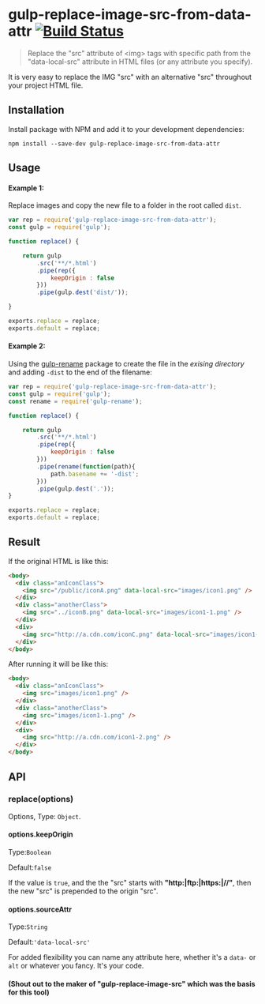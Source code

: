 # gulp-replace-image-src-from-data-attr [![Build Status](https://travis-ci.org/ToNyOyO/gulp-replace-image-src-from-data-attr.svg?branch=master)](https://travis-ci.org/ToNyOyO/gulp-replace-image-src-from-data-attr)


> Replace the \"src\" attribute of \<img\> tags with specific path from the \"data-local-src\" attribute in HTML files (or any attribute you specify). 

It is very easy to replace the IMG "src" with an alternative "src" throughout your project HTML file.

## Installation

Install package with NPM and add it to your development dependencies:

`npm install --save-dev gulp-replace-image-src-from-data-attr`

## Usage

#### Example 1:
Replace images and copy the new file to a folder in the root called `dist`. 
```javascript
var rep = require('gulp-replace-image-src-from-data-attr');
const gulp = require('gulp');

function replace() {

    return gulp
        .src('**/*.html')
        .pipe(rep({
            keepOrigin : false
        }))
        .pipe(gulp.dest('dist/'));

}

exports.replace = replace;
exports.default = replace;
```
#### Example 2:
Using the [gulp-rename](https://www.npmjs.com/package/gulp-rename) package to create the file in the _exising directory_ and adding `-dist` to the end of the filename:
```javascript
var rep = require('gulp-replace-image-src-from-data-attr');
const gulp = require('gulp');
const rename = require('gulp-rename');

function replace() {

    return gulp
        .src('**/*.html')
        .pipe(rep({
            keepOrigin : false
        }))
        .pipe(rename(function(path){
            path.basename += '-dist';
        }))
        .pipe(gulp.dest('.'));
}

exports.replace = replace;
exports.default = replace;
```
## Result
If the original HTML is like this:
```html
<body>
  <div class="anIconClass">
    <img src="/public/iconA.png" data-local-src="images/icon1.png" />
  </div>
  <div class="anotherClass">
    <img src="../iconB.png" data-local-src="images/icon1-1.png" />
  </div>
  <div>
    <img src="http://a.cdn.com/iconC.png" data-local-src="images/icon1-2.png" />
  </div>
</body>
```
After running it will be like this:
```html
<body>
  <div class="anIconClass">
    <img src="images/icon1.png" />
  </div>
  <div class="anotherClass">
    <img src="images/icon1-1.png" />
  </div>
  <div>
    <img src="http://a.cdn.com/icon1-2.png" />
  </div>
</body>
```

## API

### replace(options)

Options, Type: `Object`.

#### options.keepOrigin

Type:`Boolean`

Default:`false`

If the value is `true`, and the the "src" starts with **"http:|ftp:|https:|//"**, then the new "src" is prepended to the origin "src".

#### options.sourceAttr

Type:`String`

Default:`'data-local-src'`

For added flexibility you can name any attribute here, whether it's a `data-` or `alt` or whatever you fancy. It's your code.   

#### (Shout out to the maker of "gulp-replace-image-src" which was the basis for this tool) 
